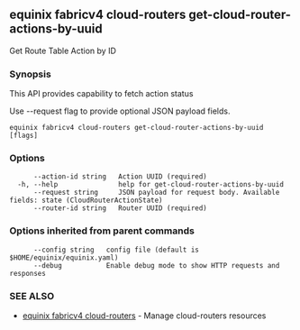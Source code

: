 ## equinix fabricv4 cloud-routers get-cloud-router-actions-by-uuid

Get Route Table Action by ID

### Synopsis

This API provides capability to fetch action status

Use --request flag to provide optional JSON payload fields.

```
equinix fabricv4 cloud-routers get-cloud-router-actions-by-uuid [flags]
```

### Options

```
      --action-id string   Action UUID (required)
  -h, --help               help for get-cloud-router-actions-by-uuid
      --request string     JSON payload for request body. Available fields: state (CloudRouterActionState)
      --router-id string   Router UUID (required)
```

### Options inherited from parent commands

```
      --config string   config file (default is $HOME/equinix/equinix.yaml)
      --debug           Enable debug mode to show HTTP requests and responses
```

### SEE ALSO

* [equinix fabricv4 cloud-routers](equinix_fabricv4_cloud-routers.md)	 - Manage cloud-routers resources

